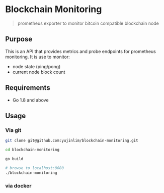 # Blockchain Monitoring
> prometheus exporter to monitor bitcoin compatible blockchain node

## Purpose
This is an API that provides metrics and probe endpoints for prometheus monitoring. It is use to monitor:
- node state (ping/pong)
- current node block count

## Requirements
- Go 1.8 and above

## Usage
### Via git
```bash
git clone git@github.com:yujinlim/blockchain-monitoring.git

cd blockchain-monitoring

go build

# browse to localhost:8080
./blockchain-monitoring
```

### via docker
```bash
```
